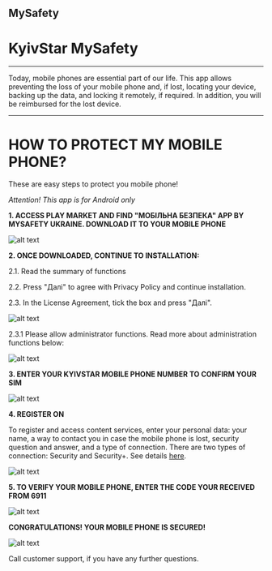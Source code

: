 ## MySafety
# KyivStar MySafety
_____________________

Today, mobile phones are essential part of our life. This app allows preventing the loss of your mobile phone and, if lost, locating your device, backing up the data, and locking it remotely, if required. In addition, you will be reimbursed for the lost device.

_____________________

# HOW TO PROTECT MY MOBILE PHONE? 

These are easy steps to protect you mobile phone!

*Attention! This app is for Android only*

**1. ACCESS PLAY MARKET AND FIND "МОБІЛЬНА БЕЗПЕКА" APP BY MYSAFETY UKRAINE. DOWNLOAD IT TO YOUR MOBILE PHONE**

![alt text](https://sketch.io/render/sk-20ee9e6a1f900201522416477fa37266.jpeg)

**2. ONCE DOWNLOADED, CONTINUE TO INSTALLATION:**

2.1. Read the summary of functions

2.2. Press "Далі" to agree with Privacy Policy and continue installation.

2.3. In the License Agreement, tick the box and press "Далі".

![alt text](https://sketch.io/render/sk-502a3b2ee36aba701ecc17d755ed19de.jpeg)

2.3.1 Please allow administrator functions. Read more about administration functions below:

![alt text](https://sketch.io/render/sk-ba5f51b1c4f18d4b35dd51bebf13da5b.jpeg)

**3. ENTER YOUR KYIVSTAR MOBILE PHONE NUMBER TO CONFIRM YOUR SIM**

![alt text](https://sketch.io/render/sk-e3c4031c8305721851af2dfe1bd80ca3.jpeg)

**4. REGISTER ON**

To register and access content services, enter your personal data: your name, a way to contact you in case the mobile phone is lost, security question and answer, and a type of connection. There are two types of connection: Security and Security+. See details [here](https://mb.kyivstar.ua/index.php).

![alt text](https://sketch.io/render/sk-daed7b03c92e6ed5ab8476647631fdb6.jpeg)

**5. TO VERIFY YOUR MOBILE PHONE, ENTER THE CODE YOUR RECEIVED FROM 6911**

![alt text](https://sketch.io/render/sk-6f9ff63e7b6e10d7ea347a3c3d384780.jpeg)

**CONGRATULATIONS! YOUR MOBILE PHONE IS SECURED!**

![alt text](https://sketch.io/render/sk-cab5ada30df6b1ebdd09b2b2903cb588.jpeg)

Call customer support, if you have any further questions.
